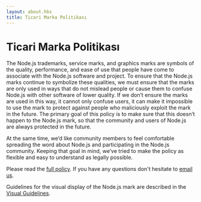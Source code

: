 ```yaml
---
layout: about.hbs
title: Ticari Marka Politikası
---
```

# Ticari Marka Politikası

The Node.js trademarks, service marks, and graphics marks are symbols of the
quality, performance, and ease of use that people have come to associate with
the Node.js software and project. To ensure that the Node.js marks continue to
symbolize these qualities, we must ensure that the marks are only used in ways
that do not mislead people or cause them to confuse Node.js with other software
of lower quality. If we don’t ensure the marks are used in this way, it cannot
only confuse users, it can make it impossible to use the mark to protect
against people who maliciously exploit the mark in the future. The primary goal
of this policy is to make sure that this doesn’t happen to the Node.js mark, so
that the community and users of Node.js are always protected in the future.

At the same time, we’d like community members to feel comfortable spreading the
word about Node.js and participating in the Node.js community. Keeping that
goal in mind, we’ve tried to make the policy as flexible and easy to understand
as legally possible.

Please read the [full policy](/static/documents/trademark-policy.pdf).
If you have any questions don't hesitate to
[email us](mailto:trademark@nodejs.org).

Guidelines for the visual display of the Node.js mark are described in
the [Visual Guidelines](/static/documents/foundation-visual-guidelines.pdf).
